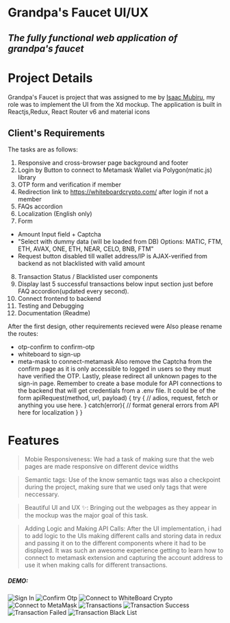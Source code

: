 # Grandpa's Faucet UI/UX
## _The fully functional web application of grandpa's faucet_

# Project Details
Grandpa's Faucet is project that was assigned to me by [Isaac Mubiru](https://github.com/zac-09), my role was to implement the UI from the Xd mockup. 
The application is built in Reactjs,Redux, React Router v6 and material icons

## Client's Requirements
The tasks are as follows:

1. Responsive and cross-browser page background and footer
2. Login by Button to connect to Metamask Wallet via Polygon(matic.js) library
3. OTP form and verification if member
4. Redirection link to https://whiteboardcrypto.com/ after login if not a member
5. FAQs accordion
6. Localization (English only)
7. Form
 - Amount Input field + Captcha
 - "Select with dummy data (will be loaded from DB)
  Options: MATIC, FTM, ETH, AVAX, ONE, ETH, NEAR, CELO, BNB, FTM"
 - Request button disabled till wallet address/IP is AJAX-verified from backend as not blacklisted with valid amount
8. Transaction Status / Blacklisted user components
9. Display last 5 successful transactions below input section just before FAQ accordion(updated every second).
10. Connect frontend to backend
10. Testing and Debugging
11. Documentation (Readme)

After the first design, other requirements recieved were
Also please rename the routes:
- otp-confirm to confirm-otp
- whiteboard to sign-up 
- meta-mask to connect-metamask
Also remove the Captcha from the confirm page as it is only accessible to logged in users so they must have verified the OTP.
Lastly, please redirect all unknown pages to the sign-in page.
Remember to create a base module for API connections to the backend that will get credentials from a .env file.
It could be of the form
apiRequest(method, url, payload) {
try {
// adios, request, fetch or anything you use here.
}
catch(error){
// format general errors from API here for localization 
}
}

# Features
> Mobie Responsiveness: 
 We had a task of making sure that the web pages are made responsive on different device widths

> Semantic tags:
 Use of the know semantic tags was also a checkpoint during the project, making sure that we used only tags that were neccessary.

> Beautiful UI and UX ✨:
 Bringing out the webpages as they appear in the mockup was the major goal of this task.

> Adding Logic and Making API Calls: 
After the UI implementation, i had to add logic to the UIs making different calls and storing data in redux and passing it on to the different components where it had to be displayed. It was such an awesome experience getting to learn how to connect to metamask extension and capturing the account address to use it when making calls for different transactions.

##### DEMO:    
![](src/assets/UI/Web1920–2.png?raw=true "Sign In")
![](src/assets/UI/Web1920–3.png?raw=true "Confirm Otp")
![](src/assets/UI/Web1920–4.png?raw=true "Connect to WhiteBoard Crypto")
![](src/assets/UI/Web1920–5.png?raw=true "Connect to MetaMask")
![](src/assets/UI/Web1920–6.png?raw=true "Transactions")
![](src/assets/UI/Web1920–7.png?raw=true "Transaction Success")
![](src/assets/UI/Web1920–8.png?raw=true "Transaction Failed")
![](src/assets/UI/Web1920–9.png?raw=true "Transaction Black List")


